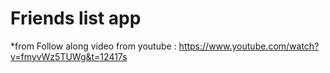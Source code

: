 # Friends list app

*from Follow along video from youtube : https://www.youtube.com/watch?v=fmyvWz5TUWg&t=12417s
